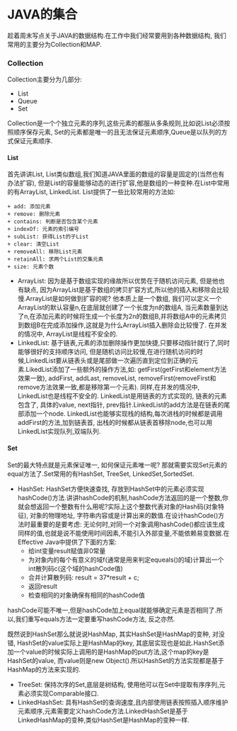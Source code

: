 # JAVA的集合

趁着周末写点关于JAVA的数据结构.在工作中我们经常要用到各种数据结构, 我们常用的主要分为Collection和MAP.

### Collection

Collection主要分为几部分:

* List
* Queue
* Set

Collection是一个个独立元素的序列,这些元素的都服从多条规则,比如说List必须按照顺序保存元素, Set的元素都是唯一的且无法保证元素顺序,Queue是以队列的方式保证元素顺序.

#### List

首先讲讲List, List类似数组,我们知道JAVA里面的数组的容量是固定的(当然也有办法扩容), 但是List的容量能够动态的进行扩容,他是数组的一种变种.在List中常用的有ArrayList, LinkedList. List提供了一些比较常用的方法如: 

    + add: 添加元素
    + remove: 删除元素
    + contains: 判断是否包含某个元素
    + indexOf: 元素的索引编号
    + subList: 获得List的子List
    + clear: 清空List
    + removeAll: 移除List元素
    + retainAll: 求两个List的交集元素
    + size: 元素个数

* ArrayList: 因为是基于数组实现的缘故所以优势在于随机访问元素, 但是他也有缺点, 因为ArrayList是基于数组的拷贝扩容方式,所以他的插入和移除会比较慢.ArrayList是如何做到扩容的呢? 他本质上是一个数组, 我们可以定义一个ArrayList的默认容量n,在底层就创建了一个长度为n的数组A, 当元素数量到达了n,在添加元素的时候将生成一个长度为2n的数组B,并将数组A中的元素拷贝到数组B在完成添加操作,这就是为什么ArrayList插入删除会比较慢了. 在并发的情况中, ArrayList是线程不安全的.
* LinkedList: 基于链表,元素的添加删除操作更加快捷,只要移动指针就行了,同时能够很好的支持顺序访问, 但是随机访问比较慢,在进行随机访问的时候,LinkedList要从链表头或是尾部做一次遍历直到定位到正确的元素.LikedList添加了一些额外的操作方法,如: getFirst(getFirst和element方法效果一致), addFirst, addLast, removeList, removeFirst(removeFirst和remove方法效果一致,都是移除第一个元素). 同样,在并发的情况中, LinkedList也是线程不安全的.
LinkedList是用链表的方式实现的, 链表的元素包含了, 具体的value, next指针, prev指针.LinkedList的add方法是在链表的尾部添加一个node. LinkedList也能够实现栈的结构,每次进栈的时候都是调用addFirst的方法,加到链表首, 出栈的时候都从链表首移除node,也可以用LinkedList实现队列,双端队列.


#### Set

Set的最大特点就是元素保证唯一, 如何保证元素唯一呢? 那就需要实现Set元素的equal方法了.Set常用的有HashSet, TreeSet, LinkedSet,SortedSet.

* HashSet: HashSet方便快速查找, 存放到HashSet中的元素必须实现hashCode()方法.讲讲hashCode的机制,hashCode方法返回的是一个整数,你就会想返回一个整数有什么用呢?实际上这个整数代表对象的Hash码(对象特征), 对象的物理地址, 字符串内容或是计算出来的数值.在设计hashCode()方法时最重要的是要考虑: 无论何时,对同一个对象调用hashCode()都应该生成同样的值,也就是说不能使用时间因素,不能引入外部变量,不能依赖易变数据.在Effective Java中提供了下面的方案: 
    - 给int变量result赋值非0常量
    - 为对象内的每个有意义的域f(通常是用来判定equeals()的域)计算出一个int散列码c(这个域的hashCode值)
    - 合并计算散列码: result = 37*result + c;
    - 返回result
    - 检查相同的对象确保有相同的hashCode值

hashCode可能不唯一,但是hashCode加上equal就能够确定元素是否相同了.所以,我们重写equals方法一定要重写hashCode方法, 反之亦然.

既然说到HashSet那么就说说HashMap, 其实HashSet是HashMap的变种, 对没错, HashSet的value实际上是HashMap的key, 其底层实现也是如此.HashSet添加一个value的时候实际上调用的是HashMap的put方法,这个map的key是HashSet的value, 而value则是new Object().所以HashSet的方法实现都是基于HashMap的方法来实现的.

* TreeSet: 保持次序的Set,底层是树结构, 使用他可以在Set中提取有序序列,元素必须实现Comparable接口.
* LinkedHashSet: 具有HashSet的查询速度,且内部使用链表按照插入顺序维护元素顺序,元素需要定义hashCode方法.LinkedHashSet是基于LinkedHashMap的变种,类似HashSet是HashMap的变种一样.
